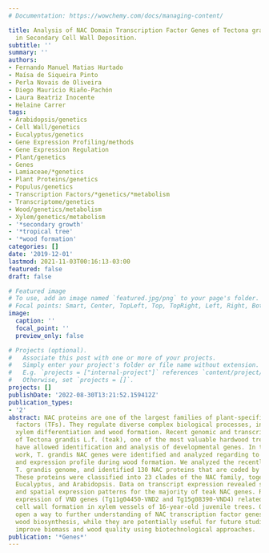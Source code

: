 ```yaml
---
# Documentation: https://wowchemy.com/docs/managing-content/

title: Analysis of NAC Domain Transcription Factor Genes of Tectona grandis L.f. Involved
  in Secondary Cell Wall Deposition.
subtitle: ''
summary: ''
authors:
- Fernando Manuel Matias Hurtado
- Maísa de Siqueira Pinto
- Perla Novais de Oliveira
- Diego Mauricio Riaño-Pachón
- Laura Beatriz Inocente
- Helaine Carrer
tags:
- Arabidopsis/genetics
- Cell Wall/genetics
- Eucalyptus/genetics
- Gene Expression Profiling/methods
- Gene Expression Regulation
- Plant/genetics
- Genes
- Lamiaceae/*genetics
- Plant Proteins/genetics
- Populus/genetics
- Transcription Factors/*genetics/*metabolism
- Transcriptome/genetics
- Wood/genetics/metabolism
- Xylem/genetics/metabolism
- '*secondary growth'
- '*tropical tree'
- '*wood formation'
categories: []
date: '2019-12-01'
lastmod: 2021-11-03T00:16:13-03:00
featured: false
draft: false

# Featured image
# To use, add an image named `featured.jpg/png` to your page's folder.
# Focal points: Smart, Center, TopLeft, Top, TopRight, Left, Right, BottomLeft, Bottom, BottomRight.
image:
  caption: ''
  focal_point: ''
  preview_only: false

# Projects (optional).
#   Associate this post with one or more of your projects.
#   Simply enter your project's folder or file name without extension.
#   E.g. `projects = ["internal-project"]` references `content/project/deep-learning/index.md`.
#   Otherwise, set `projects = []`.
projects: []
publishDate: '2022-08-30T13:21:52.159412Z'
publication_types:
- '2'
abstract: NAC proteins are one of the largest families of plant-specific transcription
  factors (TFs). They regulate diverse complex biological processes, including secondary
  xylem differentiation and wood formation. Recent genomic and transcriptomic studies
  of Tectona grandis L.f. (teak), one of the most valuable hardwood trees in the world,
  have allowed identification and analysis of developmental genes. In the present
  work, T. grandis NAC genes were identified and analyzed regarding to their evolution
  and expression profile during wood formation. We analyzed the recently published
  T. grandis genome, and identified 130 NAC proteins that are coded by 107 gene loci.
  These proteins were classified into 23 clades of the NAC family, together with Populus,
  Eucalyptus, and Arabidopsis. Data on transcript expression revealed specific temporal
  and spatial expression patterns for the majority of teak NAC genes. RT-PCR indicated
  expression of VND genes (Tg11g04450-VND2 and Tg15g08390-VND4) related to secondary
  cell wall formation in xylem vessels of 16-year-old juvenile trees. Our findings
  open a way to further understanding of NAC transcription factor genes in T. grandis
  wood biosynthesis, while they are potentially useful for future studies aiming to
  improve biomass and wood quality using biotechnological approaches.
publication: '*Genes*'
---
```


